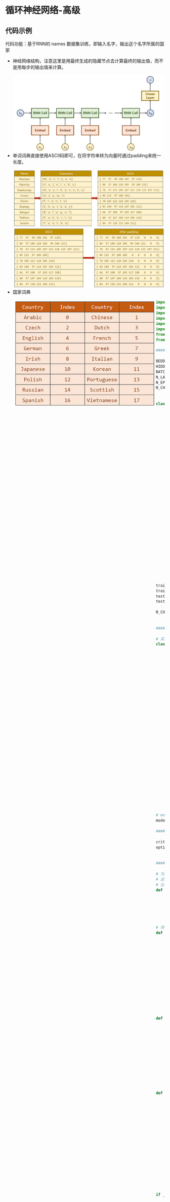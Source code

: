 # 循环神经网络-高级

## 代码示例

代码功能：基于RNN的 names 数据集训练，即输入名字，输出这个名字所属的国家

* 神经网络结构，注意这里是用最终生成的隐藏节点去计算最终的输出值，而不是用每步的输出值来计算。

  <img src="src-PyTorch深度学习实践/image-20200822113637841.png" style="zoom:60%;float:left;" />

* 单词词典直接使用ASCII码即可，在将字符串转为向量时通过padding来统一长度。

  <img src="src-PyTorch深度学习实践/image-20200822125403390.png" style="zoom:50%;float:left;" />

  <img src="src-PyTorch深度学习实践/image-20200822125446338.png" style="zoom:50%;float:left;" />

* 国家词典

  <img src="src-PyTorch深度学习实践/image-20200822114231613.png" style="zoom:60%;float:left;" />

```python
import csv
import gzip
import torch
import torchvision
import numpy as np
import matplotlib.pyplot as plt
from torch.utils.data import Dataset
from torch.utils.data import DataLoader

####################### Part1. Prepare Dataset #######################

BEDDING_SIZE = 100
HIDDEN_SIZE = 100
BATCH_SIZE = 256
N_LAYER = 2  # 使用2层GRU
N_EPOCHS = 100  # 训练100轮
N_CHARS = 128  # ASCII码表中有128个字符


class NameDataset(Dataset):
    def __init__(self, is_train_set=True):
        # 通过csv和gzip包从.gz文件中读取.csv文件的数据
        fileName = "D:\\Dataset\\ForLearning\\names_train.csv.gz" if is_train_set else "D:\\Dataset\\ForLearning\\names_test.csv.gz"
        with gzip.open(fileName, 'rt') as f:
            reader = csv.reader(f)
            rows = list(reader)
        # 获取数据集，names即inputs，countries即labels
        self.names = [row[0] for row in rows]
        self.len = len(self.names)
        self.countries = [row[1] for row in rows]
        self.country_list = list(sorted(set(self.countries)))
        self.country_dict = self.getCountryDict()
        self.country_num = len(self.country_list)

    def __getitem__(self, item):
        return self.names[item], self.country_dict[self.countries[item]]

    def __len__(self):
        return self.len

    def getCountryDict(self):
        country_dict = dict()
        for index, country_name in enumerate(self.country_list, 0):
            country_dict[country_name] = index
        return country_dict

    def indexToCountry(self, index):
        return self.country_list[index]

    def getCountriesNum(self):
        return self.country_num


trainSet = NameDataset(is_train_set=True)
train_loader = DataLoader(trainSet, batch_size=BATCH_SIZE, shuffle=True)
testSet = NameDataset(is_train_set=False)
test_loader = DataLoader(testSet, batch_size=BATCH_SIZE, shuffle=False)

N_COUNTRY = trainSet.getCountriesNum()


####################### Part2. Design Model #######################

# 实现前向传播的过程中，如果对维数有疑问，可以查阅官方文档中对返回值shape的说明
class MyModule(torch.nn.Module):
    def __init__(self, input_size, embedding_size, hidden_size, num_layers, bidirectional, output_size):
        super(MyModule, self).__init__()
        self.num_directions = 2 if bidirectional else 1

        self.embedding = torch.nn.Embedding(input_size, embedding_size)
        self.gru = torch.nn.GRU(input_size=embedding_size,
                                hidden_size=hidden_size,
                                num_layers=num_layers,
                                bidirectional=bidirectional)
        self.fc = torch.nn.Linear(hidden_size * self.num_directions, output_size)

    def forward(self, x):
        # print("x =", x)
        # print("at first:", x.size())
        x = self.embedding(x)
        # print("after embedding:", x.size())
        _, x = self.gru(x)

        # RNN可能有好几层，当为单向RNN时，我们取最后一层的隐藏节点
        # 当为双向RNN时，我们取最后一层的两个方向隐藏节点，并按行方向（左右）拼接在一起
        if self.num_directions == 2:
            x = torch.cat([x[-1], x[-1]], dim=-1)
        else:
            x = x[-1]

        # print("after gru:", x.size())
        x = self.fc(x)
        # print("after fc:", x.size())
        return x.view(-1, N_COUNTRY)


# model = MyModule(N_CHARS, BEDDING_SIZE, HIDDEN_SIZE, N_LAYER, False, N_COUNTRY)
model = MyModule(N_CHARS, BEDDING_SIZE, HIDDEN_SIZE, N_LAYER, True, N_COUNTRY)

####################### Part3. Construct Loss and Optimizer #######################

criterion = torch.nn.CrossEntropyLoss()
optimizer = torch.optim.Adam(model.parameters(), lr=0.001)


####################### Part4. Train and Test #######################

# 为数据集做填充，使得每组数据的输入序列一样长
# 这里的maxLen是每个batch内的maxLen，不是整个数据集的maxLen
# 比如["ABCD","BCD"]转为[[65,66,67,68],[66,67,68,0]]
def fix(matrix, maxLen):
    for row in matrix:
        assert len(row) <= maxLen
        for i in range(len(row), maxLen):
            row.append(0)
    return matrix

# 将字符串转为ASCII编码，比如["ABCD","BCD"]转为[[65,66,67,68],[66,67,68]]
def names_to_matrix(names):
    matrix = []
    maxLen = -1
    for name in names:
        row = []
        maxLen = max(maxLen, len(name))
        for ch in name:
            row.append(ord(ch))
        matrix.append(row)

    # 填充使得全部输入的序列长度相同
    matrix = fix(matrix, maxLen)
    # 转置是为了将形状调整为(seqLen, batchSize)
    return np.transpose(matrix)


def train():
    for (names, countries) in train_loader:
        names = names_to_matrix(names)
        names = torch.LongTensor(names)
        countries = torch.LongTensor(countries)

        y_pred = model(names)
        # print(y_pred.size(), countries.size())
        loss = criterion(y_pred, countries)
        optimizer.zero_grad()
        loss.backward()
        optimizer.step()


def test(current_epoch):
    correct = 0
    total = 0
    with torch.no_grad():
        for (names, countries) in test_loader:
            names = names_to_matrix(names)
            names = torch.LongTensor(names)
            countries = torch.LongTensor(countries)

            y_pred = model(names)
            _, index = y_pred.max(dim=1)

            correct += (index == countries).sum().item()
            total += countries.size(0)
    accuracy = correct / total
    print(current_epoch, "test accuracy:", accuracy)
    return  accuracy


if __name__ == "__main__":
    accuracy_list = []
    for epoch in range(30):
        train()
        accuracy_list.append(test(epoch+1))

    plt.plot(accuracy_list)
    plt.xlabel("epoch")
    plt.ylabel("accuracy")
    plt.show()
```

* 为了加速GRU的计算，可以将输入按照实际长度降序排序，然后压缩

  * 第二张图的映射并不完全准确，只是示意图

  <img src="src-PyTorch深度学习实践/image-20200822131213000.png" style="zoom:50%;float:left;" />

  <img src="src-PyTorch深度学习实践/image-20200822131220180.png" style="zoom:50%;float:left;" />

* pack_padded_sequence 的功能大致就是如图所示，将各个列都叠在一起，且只保留非零部分。但是要求原向量各列的实际长度按照降序排列。详细内容可以参考[官方文档](https://pytorch-cn.readthedocs.io/zh/latest/package_references/torch-nn/#torchnnutilsrnnpack_padded_sequenceinput-lengths-batch_firstfalsesource)。

  ![image-20200822134221823](src-PyTorch深度学习实践/image-20200822134221823.png)

 # torchvision中的训练集

* 详细内容请参考[官方文档](https://pytorch-cn.readthedocs.io/zh/latest/torchvision/torchvision-datasets/)

![image-20200820204537525](src-PyTorch深度学习实践/image-20200820204537525.png)

 ![image-20200820220104567](src-PyTorch深度学习实践/image-20200820220104567.png)